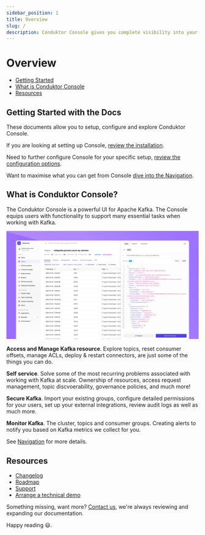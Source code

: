 ```yaml
---
sidebar_position: 1
title: Overview
slug: /
description: Conduktor Console gives you complete visibility into your Kafka ecosystem and the ability to manage and monitor your data streaming applications
---
```


# Overview

- [Getting Started](#getting-started-with-the-docs)
- [What is Conduktor Console](#what-is-conduktor-console)
- [Resources](#resources)

## Getting Started with the Docs

These documents allow you to setup, configure and explore Conduktor Console.

If you are looking at setting up Console, [review the installation](/platform/category/installation/).  

Need to further configure Console for your specific setup, [review the configuration options](/platform/category/configuration/).  

Want to maximise what you can get from Console [dive into the Navigation](/platform/category/configuration/).


## What is Conduktor Console?

The Conduktor Console is a powerful UI for Apache Kafka. The Console equips users with functionality to support many essential tasks when working with Kafka.

![Console UI screenshot](./console-overview.png)


**Access and Manage Kafka resource**. Explore topics, reset consumer offsets, manage ACLs, deploy & restart connectors, are just some of the things you can do.

**Self service**. Solve some of the most recurring problems associated with working with Kafka at scale. Ownership of resources, access request management, topic discvoerability, governance policies, and much more!

**Secure Kafka**. Import your existing groups, configure detailed permissions for your users, set up your external integrations, review audit logs as well as much more.

**Monitor Kafka**. The cluster, topics and consumer groups. Creating alerts to notify you based on Kafka metrics we collect for you.

See [Navigation](/platform/category/configuration/) for more details.

## Resources

- [Changelog](https://conduktor.io/changelog)
- [Roadmap](https://product.conduktor.help)
- [Support](https://www.conduktor.io/contact/support)
- [Arrange a technical demo](https://www.conduktor.io/contact/demo)

Something missing, want more? [Contact us](https://support.conduktor.io/hc/en-gb), we're always reviewing and expanding our documentation.  

Happy reading 😃.